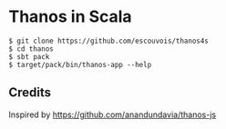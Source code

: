 # Thanos in Scala

```shell
$ git clone https://github.com/escouvois/thanos4s
$ cd thanos
$ sbt pack
$ target/pack/bin/thanos-app --help
```

## Credits
Inspired by https://github.com/anandundavia/thanos-js

